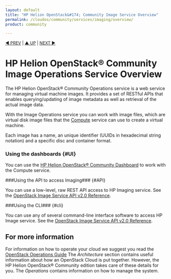 ```yaml
---
layout: default
title: "HP Helion OpenStack&#174; Community Image Service Overview"
permalink: /cloudos/community/services/imaging/overview/
product: community

---
```


<script>

function PageRefresh {
onLoad="window.refresh"
}

PageRefresh();

</script>


<p style="font-size: small;"> <a href="/cloudos/community/services/identity/howto/">&#9664; PREV</a> | <a href="/cloudos/community/services/overview/">&#9650; UP</a> | <a href="/cloudos/community/services/imaging/howto/"> NEXT &#9654</a> </p>


# HP Helion OpenStack&#174; Community Image Operations Service Overview #

<!-- modeled after HP Cloud Networking Getting Started (network.getting.started.md) -->

The HP Helion OpenStack&#174; Community Operations service is a web service for managing virtual machine images. It provides a set of RESTful APIs that enables querying/updating of image metadata as well as retrieval of the actual image data.

With the Image Operations service you can work with image files, which are virtual disk image files that the [Compute](/cloudos/community/services/compute/overview) service can use to create a virtual machine.

Each image has a name, an unique identifier (UUIDs in hexadecimal string notation) and a specific disc and container format.

### Using the dashboards {#UI}

You can use the [HP Helion OpenStack&#174; Community Dashboard](/cloudos/community/services/dashboard/overview/) to work with the Compute service.


###Using the API to access Imaging### {#API}
 
You can use a low-level, raw REST API access to HP Imaging service. See the [OpenStack Image Service API v2.0 Reference](http://api.openstack.org/api-ref-image.html).

###Using the CLI### {#cli}

You can use any of several command-line interface software to access HP Image service. See the [OpenStack Image Service API v2.0 Reference](http://api.openstack.org/api-ref-image.html).


## For more information ##

For information on how to operate your cloud we suggest you read the [OpenStack Operations Guide](http://docs.openstack.org/ops/) The *Architecture* section contains useful information about how an OpenStack Cloud is put together. However, the HP Helion OpenStack&#174; Community edition takes care of these details for you. The *Operations* contains information on how to manage the system.

<!-- hide me Also see the Help topics that are available in the Operational Dashboard and Administration Dashboard.  Website copies are available:

* [HP Cloud OS Operational Dashboard Help](/cloudos/manage/operational-dashboard/)
* [HP Cloud OS Administration Dashboard Help](/cloudos/manage/administration-dashboard/) -->